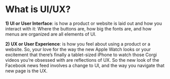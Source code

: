 # What is UI/UX?

**1) UI or User Interface**: is how a product or website is laid out and how you interact with it: Where the buttons are, how big the fonts are, and how menus are organized are all elements of UI.

**2) UX or User Experience**: is how you feel about using a product or a website. So, your love for the way the new Apple Watch looks or your excitement that there’s finally a tablet-sized iPhone to watch those Corgi videos you’re obsessed with are reflections of UX. So the new look of the Facebook news feed involves a change to UI, and the way you navigate that new page is the UX.